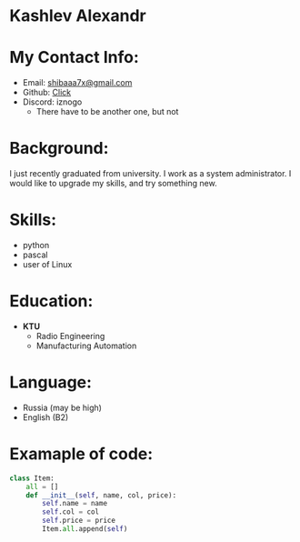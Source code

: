
# Kashlev Alexandr

# My Contact Info:
* Email: [shibaaa7x@gmail.com](shibaaa7x@gmail.com)
* Github: [Click](https://github.com/Sentryyyy)
* Discord: iznogo
  * There have to be another one, but not
    
# Background:
I just recently graduated from university.  I work as a system administrator. I would like to upgrade my skills, and try something new.

# Skills:
* python
* pascal
* user of Linux

# Education:
* **KTU**
  * Radio Engineering
  * Manufacturing Automation

# Language:
* Russia (may be high)
* English (B2)

# Examaple of code:
```python
class Item:
    all = []
    def __init__(self, name, col, price):
        self.name = name
        self.col = col
        self.price = price
        Item.all.append(self)
```

